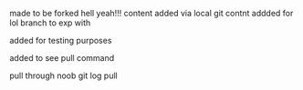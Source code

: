 made to be forked hell yeah!!!
content added via local git
contnt addded for lol branch to exp with 


added for testing purposes


added to see pull command

pull through noob
git log pull

